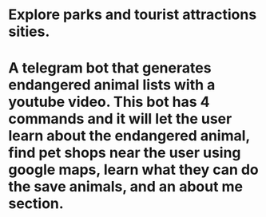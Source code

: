 # Explore parks and tourist attractions sities.
# A telegram bot that generates endangered animal lists with a youtube video. This bot has 4 commands and it will let the user learn about the endangered animal, find pet shops near the user using google maps, learn what they can do the save animals, and an about me section.
